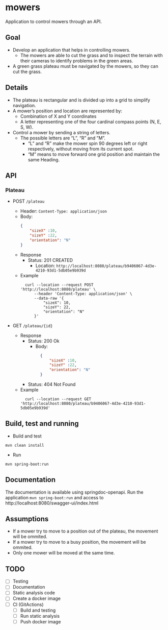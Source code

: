 # mowers

Application to control mowers through an API.

## Goal

- Develop an application that helps in controlling mowers.
    - The mowers are able to cut the grass and to inspect the terrain with their cameras to identify problems in the
      green areas.
- A green grass plateau must be navigated by the mowers, so they can cut the grass.

## Details

- The plateau is rectangular and is divided up into a grid to simplify navigation.
- A mower’s position and location are represented by:
    - Combination of X and Y coordinates
    - A letter representing one of the four cardinal compass points (N, E, S, W).
- Control a mower by sending a string of letters.
    - The possible letters are “L”, “R” and ”M”.
        - “L” and “R” make the mower spin 90 degrees left or right respectively, without moving from its current spot.
        - “M” means to move forward one grid position and maintain the same Heading.

## API

### Plateau

- POST `/plateau`
    - Header: `Content-Type: application/json`
    - Body:
      ```json
      { 
          "sizeX" :10,
          "sizeY" :22,
          "orientation": "N"
      }
       ```
    - Response
        - Status: 201 CREATED
            - Location: `http://localhost:8080/plateau/b9406067-4d3e-4210-93d1-5db05e9b939d`
    - Example
      ```
        curl --location --request POST 'http://localhost:8080/plateau' \
            --header 'Content-Type: application/json' \
            --data-raw '{
                "sizeX": 10,
                "sizeY": 22,
                "orientation": "N"
            }'
      ```

- GET `/plateau/{id}`
    - Response
        - Status: 200 Ok
            - Body:
                ```json
                  { 
                      "sizeX" :10,
                      "sizeY" :22,
                      "orientation": "N"
                  }
                ```
        - Status: 404 Not Found
    - Example
      ```
        curl --location --request GET 'http://localhost:8080/plateau/b9406067-4d3e-4210-93d1-5db05e9b939d'
      ```

## Build, test and running

- Build and test

```
mvn clean install
```

- Run

```
mvn spring-boot:run
```

## Documentation

The documentation is available using springdoc-openapi.
Run the application `mvn spring-boot:run` and access to http://localhost:8080/swagger-ui/index.html

## Assumptions

- If a mower try to move to a position out of the plateau, the movement will be ommited.
- If a mower try to move to a busy position, the movement will be ommited.
- Only one mower will be moved at the same time.

## TODO

- [ ] Testing
- [ ] Documentation
- [ ] Static analysis code
- [ ] Create a docker image
- [ ] CI (GitActions)
    - [ ] Build and testing
    - [ ] Run static analysis
    - [ ] Push docker image